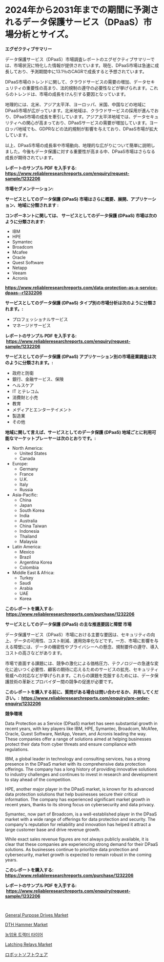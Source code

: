 <p><h1>2024年から2031年までの期間に予測されるデータ保護サービス（DPaaS）市場分析とサイズ。</h1></p><p><strong>エグゼクティブサマリー</strong></p>
<p><p>データ保護サービス（DPaaS）市場調査レポートのエグゼクティブサマリーでは、市場状況に特化した情報が提供されています。現在、DPaaS市場は急速に成長しており、予測期間中に13.1％のCAGRで成長すると予想されています。</p><p>DPaaS市場のトレンドに関して、クラウドサービスの需要の増加、データセキュリティの重要性の高まり、法的規制の遵守の必要性などが挙げられます。これらのトレンドは、市場の成長をけん引する要因となっています。</p><p>地理的には、北米、アジア太平洋、ヨーロッパ、米国、中国などの地域にDPaaS市場が広がっています。北米地域は、クラウドサービスの採用が進んでおり、DPaaS市場の成長を牽引しています。アジア太平洋地域では、データセキュリティへの関心が高まっており、DPaaSサービスの需要が増加しています。ヨーロッパ地域でも、GDPRなどの法的規制が影響を与えており、DPaaS市場が拡大しています。</p><p>以上、DPaaS市場の成長率や市場動向、地理的な広がりについて簡単に説明しました。今後もデータ保護に対する重要性が高まる中、DPaaS市場はさらなる成長が期待されています。</p></p>
<p><strong>レポートのサンプル PDF を入手する: <a href="https://www.reliableresearchreports.com/enquiry/request-sample/1232206">https://www.reliableresearchreports.com/enquiry/request-sample/1232206</a></strong></p>
<p><strong>市場セグメンテーション:</strong></p>
<p><strong> サービスとしてのデータ保護 (DPaaS) 市場はさらに概要、展開、アプリケーション、地域に分類されます :</strong></p>
<p><strong>コンポーネントに関しては、 サービスとしてのデータ保護 (DPaaS) 市場は次のように分類されます: &nbsp;</strong></p>
<p><ul><li>IBM</li><li>HPE</li><li>Symantec</li><li>Broadcom</li><li>Mcafee</li><li>Oracle</li><li>Quest Software</li><li>Netapp</li><li>Veeam</li><li>Acronis</li></ul></p>
<p><strong><a href="https://www.reliableresearchreports.com/data-protection-as-a-service-dpaas--r1232206">https://www.reliableresearchreports.com/data-protection-as-a-service-dpaas--r1232206</a></strong></p>
<p><strong> サービスとしてのデータ保護 (DPaaS) タイプ別の市場分析は次のように分類されます。:</strong></p>
<p><ul><li>プロフェッショナルサービス</li><li>マネージドサービス</li></ul></p>
<p><strong>レポートのサンプル PDF を入手する: &nbsp;<a href="https://www.reliableresearchreports.com/enquiry/request-sample/1232206">https://www.reliableresearchreports.com/enquiry/request-sample/1232206</a></strong></p>
<p><strong> サービスとしてのデータ保護 (DPaaS) アプリケーション別の市場産業調査は次のように分類されます。:</strong></p>
<p><ul><li>政府と防衛</li><li>銀行、金融サービス、保険</li><li>ヘルスケア</li><li>IT とテレコム</li><li>消費財と小売</li><li>教育</li><li>メディアとエンターテイメント</li><li>製造業</li><li>その他</li></ul></p>
<p><strong>地域に関して言えば、サービスとしてのデータ保護 (DPaaS) 地域ごとに利用可能なマーケットプレーヤーは次のとおりです。:</strong></p>
<p><ul>
    <li>
        North America:
        <ul>
            <li>United States</li>
            <li>Canada</li>
        </ul>
    </li>
    <li>
        Europe:
        <ul>
            <li>Germany</li>
            <li>France</li>
            <li>U.K.</li>
            <li>Italy</li>
            <li>Russia</li>
        </ul>
    </li>
    <li>
        Asia-Pacific:
        <ul>
            <li>China</li>
            <li>Japan</li>
            <li>South Korea</li>
            <li>India</li>
            <li>Australia</li>
            <li>China Taiwan</li>
            <li>Indonesia</li>
            <li>Thailand</li>
            <li>Malaysia</li>
        </ul>
    </li>
    <li>
        Latin America:
        <ul>
            <li>Mexico</li>
            <li>Brazil</li>
            <li>Argentina Korea</li>
            <li>Colombia</li>
        </ul>
    </li>
    <li>
        Middle East & Africa:
        <ul>
            <li>Turkey</li>
            <li>Saudi</li>
            <li>Arabia</li>
            <li>UAE</li>
            <li>Korea</li>
        </ul>
    </li>
    </ul></p>
<p><strong>このレポートを購入する: &nbsp;<a href="https://www.reliableresearchreports.com/purchase/1232206">https://www.reliableresearchreports.com/purchase/1232206</a></strong></p>
<p><strong>サービスとしてのデータ保護 (DPaaS) の主な推進要因と障壁 市場</strong></p>
<p><p>データ保護サービス（DPaaS）市場における主要な要因は、セキュリティの向上、データの可用性、コスト削減、運用効率化などです。一方、市場に影響を与える障壁には、データの機密性やプライバシーへの懸念、規制要件の遵守、導入コストの高さなどがあります。</p><p>市場で直面する課題には、競争の激化による価格圧力、テクノロジーの急速な変化に追いつく必要性、顧客の期待に応えるためのサービスの拡充、セキュリティ脅威への対応などが挙げられます。これらの課題を克服するためには、データ保護技術の革新とプロバイダー間の競争の促進が必要です。</p></p>
<p><strong>このレポートを購入する前に、質問がある場合は問い合わせるか、共有してください。:&nbsp; <a href="https://www.reliableresearchreports.com/enquiry/pre-order-enquiry/1232206">https://www.reliableresearchreports.com/enquiry/pre-order-enquiry/1232206</a></strong></p>
<p><strong>競争環境</strong></p>
<p><p>Data Protection as a Service (DPaaS) market has seen substantial growth in recent years, with key players like IBM, HPE, Symantec, Broadcom, McAfee, Oracle, Quest Software, NetApp, Veeam, and Acronis leading the way. These companies offer a range of solutions aimed at helping businesses protect their data from cyber threats and ensure compliance with regulations.</p><p>IBM, a global leader in technology and consulting services, has a strong presence in the DPaaS market with its comprehensive data protection offerings. The company has a long history of providing innovative solutions to industry challenges and continues to invest in research and development to stay ahead of the competition.</p><p>HPE, another major player in the DPaaS market, is known for its advanced data protection solutions that help businesses secure their critical information. The company has experienced significant market growth in recent years, thanks to its strong focus on cybersecurity and data privacy.</p><p>Symantec, now part of Broadcom, is a well-established player in the DPaaS market with a wide range of offerings for data protection and security. The company's reputation for reliability and innovation has helped it attract a large customer base and drive revenue growth.</p><p>While exact sales revenue figures are not always publicly available, it is clear that these companies are experiencing strong demand for their DPaaS solutions. As businesses continue to prioritize data protection and cybersecurity, market growth is expected to remain robust in the coming years.</p></p>
<p><strong>このレポートを購入する: &nbsp; <a href="https://www.reliableresearchreports.com/purchase/1232206">https://www.reliableresearchreports.com/purchase/1232206</a></strong></p>
<p><strong>レポートのサンプル PDF を入手する: &nbsp;<a href="https://www.reliableresearchreports.com/enquiry/request-sample/1232206">https://www.reliableresearchreports.com/enquiry/request-sample/1232206</a></strong><strong></strong></p>
<p>&nbsp;</p>
<p><p><a href="https://view.publitas.com/reportprime-1/general-purpose-drives-market-analysis-and-market-size-global-industry-overview-market-segmentation-and-forecast-2024-to-2031/">General Purpose Drives Market</a></p><p><a href="https://github.com/julyju69/Market-Research-Report-List-2/blob/main/dth-hammer-market.md">DTH Hammer Market</a></p><p><a href="https://github.com/Howaoole34545/Market-Research-Report-List-1/blob/main/108376520405.md">농업용 트랙터 타이어</a></p><p><a href="https://github.com/gdfhhhj/Market-Research-Report-List-4/blob/main/latching-relays-market.md">Latching Relays Market</a></p><p><a href="https://github.com/AaronVargas43/Market-Research-Report-List-1/blob/main/232773222374.md">ロボットソフトウェア</a></p></p>